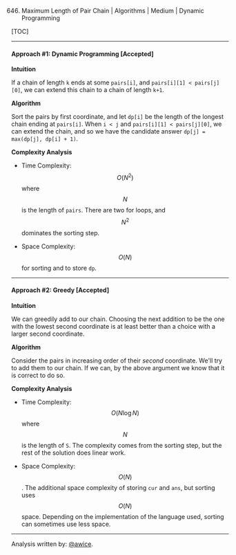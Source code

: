 646. Maximum Length of Pair Chain | Algorithms | Medium | Dynamic Programming

[TOC]

---
#### Approach #1: Dynamic Programming [Accepted]

**Intuition**

If a chain of length `k` ends at some `pairs[i]`, and `pairs[i][1] < pairs[j][0]`, we can extend this chain to a chain of length `k+1`.

**Algorithm**

Sort the pairs by first coordinate, and let `dp[i]` be the length of the longest chain ending at `pairs[i]`.  When `i < j` and `pairs[i][1] < pairs[j][0]`, we can extend the chain, and so we have the candidate answer `dp[j] = max(dp[j], dp[i] + 1)`.



**Complexity Analysis**

* Time Complexity: $$O(N^2)$$ where $$N$$ is the length of `pairs`.  There are two for loops, and $$N^2$$ dominates the sorting step.

* Space Complexity: $$O(N)$$ for sorting and to store `dp`.

---
#### Approach #2: Greedy [Accepted]

**Intuition**

We can greedily add to our chain.  Choosing the next addition to be the one with the lowest second coordinate is at least better than a choice with a larger second coordinate.

**Algorithm**

Consider the pairs in increasing order of their *second* coordinate.  We'll try to add them to our chain.  If we can, by the above argument we know that it is correct to do so.



**Complexity Analysis**

* Time Complexity: $$O(N \log N)$$ where $$N$$ is the length of `S`.  The complexity comes from the sorting step, but the rest of the solution does linear work.

* Space Complexity: $$O(N)$$.  The additional space complexity of storing `cur` and `ans`, but sorting uses $$O(N)$$ space.  Depending on the implementation of the language used, sorting can sometimes use less space.

---

Analysis written by: [@awice](https://leetcode.com/awice).
